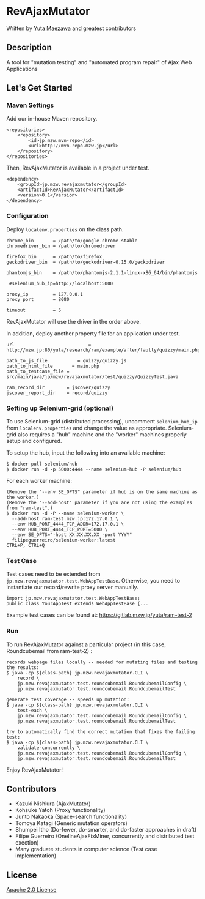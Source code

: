 # RevAjaxMutator
Written by [Yuta Maezawa](http://mzw.jp) and greatest contributors

## Description
A tool for "mutation testing" and "automated program repair" of Ajax Web Applications

## Let's Get Started

### Maven Settings
Add our in-house Maven repository.
```
<repositories>
	<repository>
		<id>jp.mzw.mvn-repo</id>
		<url>http://mvn-repo.mzw.jp</url>
	</repository>
</repositories>
```
Then, RevAjaxMutator is available in a project under test.
```
<dependency>
	<groupId>jp.mzw.revajaxmutator</groupId>
	<artifactId>RevAjaxMutator</artifactId>
	<version>0.1</version>
</dependency>
```

### Configuration
Deploy ``localenv.properties`` on the class path.
```
chrome_bin       = /path/to/google-chrome-stable
chromedriver_bin = /path/to/chromedriver

firefox_bin      = /path/to/firefox
geckodriver_bin  = /path/to/geckodriver-0.15.0/geckodriver

phantomjs_bin    = /path/to/phantomjs-2.1.1-linux-x86_64/bin/phantomjs

 #selenium_hub_ip=http://localhost:5000

proxy_ip         = 127.0.0.1
proxy_port       = 8080

timeout          = 5
``` 
RevAjaxMutator will use the driver in the order above.

In addition, deploy another property file for an application under test.
```
url 			    	  	  = http://mzw.jp:80/yuta/research/ram/example/after/faulty/quizzy/main.php

path_to_js_file 		  = quizzy/quizzy.js
path_to_html_file 		= main.php
path_to_testcase_file = src/main/java/jp/mzw/revajaxmutator/test/quizzy/QuizzyTest.java

ram_record_dir        = jscover/quizzy
jscover_report_dir    = record/quizzy
```

### Setting up Selenium-grid (optional)
To use Selenium-grid (distributed processing), uncomment ``selenium_hub_ip`` from ``localenv.properties`` and change the value as appropriate.
Selenium-grid also requires a "hub" machine and the "worker" machines properly setup and configured.

To setup the hub, input the following into an available machine:
```
$ docker pull selenium/hub
$ docker run -d -p 5000:4444 --name selenium-hub -P selenium/hub
```
For each worker machine:
```
(Remove the "--env SE_OPTS" parameter if hub is on the same machine as the worker.)
(Remove the "--add-host" parameter if you are not using the examples from "ram-test".)
$ docker run -d -P --name selenium-worker \
  --add-host ram-test.mzw.jp:172.17.0.1 \
  --env HUB_PORT_4444_TCP_ADDR=172.17.0.1 \
  --env HUB_PORT_4444_TCP_PORT=5000 \
  --env SE_OPTS="-host XX.XX.XX.XX -port YYYY"
  filipeguerreiro/selenium-worker:latest
CTRL+P, CTRL+Q
```

### Test Case
Test cases need to be extended from ``jp.mzw.revajaxmutator.test.WebAppTestBase``.
Otherwise, you need to instantiate our record/rewrite proxy server manually.
```
import jp.mzw.revajaxmutator.test.WebAppTestBase;
public class YourAppTest extends WebAppTestBase {...
```

Example test cases can be found at: <https://gitlab.mzw.jp/yuta/ram-test-2>

### Run
To run RevAjaxMutator against a particular project (in this case, Roundcubemail from ram-test-2) :
```
records webpage files locally -- needed for mutating files and testing the results:
$ java -cp ${class-path} jp.mzw.revajaxmutator.CLI \
    record \
    jp.mzw.revajaxmutator.test.roundcubemail.RoundcubemailConfig \
    jp.mzw.revajaxmutator.test.roundcubemail.RoundcubemailTest

generate test coverage -- speeds up mutation:
$ java -cp ${class-path} jp.mzw.revajaxmutator.CLI \
    test-each \
    jp.mzw.revajaxmutator.test.roundcubemail.RoundcubemailConfig \
    jp.mzw.revajaxmutator.test.roundcubemail.RoundcubemailTest
    
try to automatically find the correct mutation that fixes the failing test:
$ java -cp ${class-path} jp.mzw.revajaxmutator.CLI \
    validate-concurrently \
    jp.mzw.revajaxmutator.test.roundcubemail.RoundcubemailConfig \
    jp.mzw.revajaxmutator.test.roundcubemail.RoundcubemailTest
```

Enjoy RevAjaxMutator!

## Contributors
- Kazuki Nishiura (AjaxMutator)
- Kohsuke Yatoh (Proxy functionality)
- Junto Nakaoka (Space-search functionality)
- Tomoya Katagi (Generic mutation operators)
- Shumpei Itho (Do-fewer, do-smarter, and do-faster approaches in draft)
- Filipe Guerreiro (OnelineAjaxFixMiner, concurrently and distributed test exection)
- Many graduate students in computer science (Test case implementation)

## License
[Apache 2.0 License](blob/master/LICENSE)
